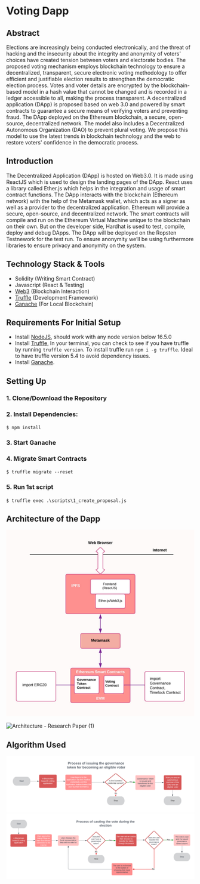 # Voting Dapp
## Abstract
Elections are increasingly being conducted electronically, and the threat of hacking and the insecurity about the integrity and anonymity of voters' choices have created tension between voters and electorate bodies. The proposed voting mechanism employs blockchain technology to ensure a decentralized, transparent, secure electronic voting methodology to offer efficient and justifiable election results to strengthen the democratic election process. Votes and voter details are encrypted by the blockchain-based model in a hash value that cannot be changed and is recorded in a ledger accessible to all, making the process transparent. A decentralized application (DApp) is proposed based on web 3.0 and powered by smart contracts to guarantee a secure means of verifying voters and preventing fraud. The DApp deployed on the Ethereum blockchain, a secure, open-source, decentralized network. The model also includes a Decentralized Autonomous Organization (DAO) to prevent plural voting. We propose this model to use the latest trends in blockchain technology and the web to restore voters' confidence in the democratic process.
   
## Introduction
The Decentralized Application (DApp) is hosted on Web3.0. It is made using ReactJS which is used to design the landing pages of the DApp. React uses a library called Ether.js which helps in the integration and usage of smart contract functions. The DApp interacts with the blockchain (Ethereum network) with the help of the Metamask wallet, which acts as a signer as well as a provider to the decentralized application. 
Ethereum will provide a secure, open-source, and decentralized network. The smart contracts will compile and run on the Ethereum Virtual Machine unique to the blockchain on their own. But on the developer side, Hardhat is used to test, compile, deploy and debug DApps. The DApp will be deployed on the Ropsten Testnework for the test run. To ensure anonymity we’ll be using furthermore libraries to ensure privacy and anonymity on the system.


## Technology Stack & Tools
- Solidity (Writing Smart Contract)
- Javascript (React & Testing)
- [Web3](https://web3js.readthedocs.io/en/v1.5.2/) (Blockchain Interaction)
- [Truffle](https://www.trufflesuite.com/docs/truffle/overview) (Development Framework)
- [Ganache](https://www.trufflesuite.com/ganache) (For Local Blockchain)

## Requirements For Initial Setup
- Install [NodeJS](https://nodejs.org/en/), should work with any node version below 16.5.0
- Install [Truffle](https://www.trufflesuite.com/docs/truffle/overview), In your terminal, you can check to see if you have truffle by running `truffle version`. To install truffle run `npm i -g truffle`. Ideal to have truffle version 5.4 to avoid dependency issues.
- Install [Ganache](https://www.trufflesuite.com/ganache).

## Setting Up
### 1. Clone/Download the Repository

### 2. Install Dependencies:
`$ npm install`

### 3. Start Ganache

### 4. Migrate Smart Contracts
`$ truffle migrate --reset`

### 5. Run 1st script
`$ truffle exec .\scripts\1_create_proposal.js`

## Architecture of the Dapp
<img src="images/architecture.jpg" alt="architecture" width="700"/>

![Architecture  - Research Paper (1)](https://user-images.githubusercontent.com/68750732/206275881-dd731062-eebc-411e-878f-bb055ab3912c.png)



## Algorithm Used
<img src="images/issue-governance-token.png" alt="Process of issuing the governance token for becoming an eligible voter" width="700"/>
<img src="images/cast-vote.png" alt="Process of casting the vote during the election" width="700"/>

